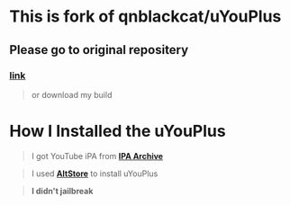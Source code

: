# This is fork of qnblackcat/uYouPlus
## Please go to original repositery

### [link](https://github.com/qnblackcat/uYouPlus)
> or download my build


# How I Installed the uYouPlus
> I got YouTube iPA from **[IPA Archive](https://ipaarchive.com/)**

> I used **[AltStore](https://altstore.io/)** to install uYouPlus

> **I didn't jailbreak**

